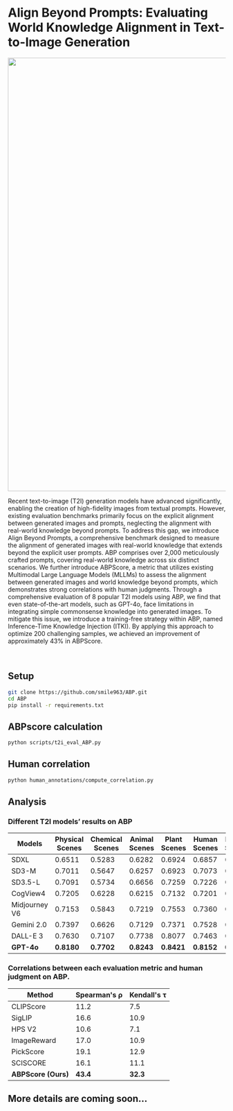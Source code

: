 # Align Beyond Prompts: Evaluating World Knowledge Alignment in Text-to-Image Generation




<img src="./assets/figure1.png" width=1000px>

Recent text-to-image (T2I) generation models have advanced significantly, enabling the creation of high-fidelity images from textual prompts. However, existing evaluation benchmarks primarily focus on the explicit alignment between generated images and prompts, neglecting the alignment with real-world knowledge beyond prompts. To address this gap, we introduce Align Beyond Prompts, a comprehensive benchmark designed to measure the alignment of generated images with real-world knowledge that extends beyond the explicit user prompts. ABP comprises over 2,000 meticulously crafted prompts, covering real-world knowledge across six distinct scenarios. We further introduce ABPScore, a metric that utilizes existing Multimodal Large Language Models (MLLMs) to assess the alignment between generated images and world knowledge beyond prompts, which demonstrates strong correlations with human judgments. Through a comprehensive evaluation of 8 popular T2I models using ABP, we find that even state-of-the-art models, such as GPT-4o, face limitations in integrating simple commonsense knowledge into generated images. 
To mitigate this issue, we introduce a training-free strategy within ABP, named Inference-Time Knowledge Injection (ITKI). By applying this approach to optimize 200 challenging samples, we achieved an improvement of approximately 43% in ABPScore.

<br>

## Setup

```bash
git clone https://github.com/smile963/ABP.git
cd ABP
pip install -r requirements.txt
```

## ABPscore calculation 

```bash
python scripts/t2i_eval_ABP.py
```

## Human correlation

```bash
python human_annotations/compute_correlation.py
```

## Analysis

### Different T2I models’ results on ABP

| **Models**    | **Physical Scenes** | **Chemical Scenes** | **Animal Scenes** | **Plant Scenes** | **Human Scenes** | **Factual Scenes** | **Overall** |
| ------------- | ------------------- | ------------------- | ----------------- | ---------------- | ---------------- | ------------------ | ----------- |
| SDXL          | 0.6511              | 0.5283              | 0.6282            | 0.6924           | 0.6857           | 0.7489             | 0.6558      |
| SD3-M         | 0.7011              | 0.5647              | 0.6257            | 0.6923           | 0.7073           | 0.7528             | 0.6740      |
| SD3.5-L       | 0.7091              | 0.5734              | 0.6656            | 0.7259           | 0.7226           | 0.7787             | 0.6959      |
| CogView4      | 0.7205              | 0.6228              | 0.6215            | 0.7132           | 0.7201           | 0.8039             | 0.7003      |
| Midjourney V6 | 0.7153              | 0.5843              | 0.7219            | 0.7553           | 0.7360           | 0.8123             | 0.7208      |
| Gemini 2.0    | 0.7397              | 0.6626              | 0.7129            | 0.7371           | 0.7528           | 0.7753             | 0.7301      |
| DALL-E 3      | 0.7630              | 0.7107              | 0.7738            | 0.8077           | 0.7463           | 0.8346             | 0.7727      |
| **GPT-4o**    | **0.8180**          | **0.7702**          | **0.8243**        | **0.8421**       | **0.8152**       | **0.8581**         | **0.8213**  |

### Correlations between each evaluation metric and human judgment on ABP.

| **Method**          | **Spearman's ρ** | **Kendall's τ** |
| ------------------- | ---------------- | --------------- |
| CLIPScore           | 11.2             | 7.5             |
| SigLIP              | 16.6             | 10.9            |
| HPS V2              | 10.6             | 7.1             |
| ImageReward         | 17.0             | 10.9            |
| PickScore           | 19.1             | 12.9            |
| SCISCORE            | 16.1             | 11.1            |
| **ABPScore (Ours)** | **43.4**         | **32.3**        |



## More details are coming soon...
